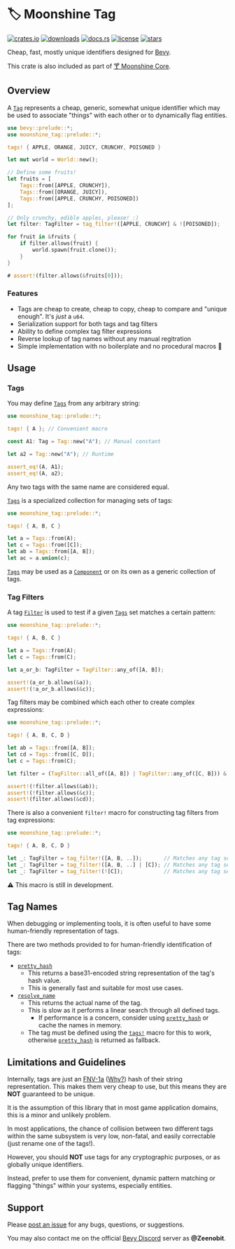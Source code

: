 # 🏷️ Moonshine Tag

[![crates.io](https://img.shields.io/crates/v/moonshine-tag)](https://crates.io/crates/moonshine-tag)
[![downloads](https://img.shields.io/crates/dr/moonshine-tag?label=downloads)](https://crates.io/crates/moonshine-tag)
[![docs.rs](https://docs.rs/moonshine-tag/badge.svg)](https://docs.rs/moonshine-tag)
[![license](https://img.shields.io/crates/l/moonshine-tag)](https://github.com/Zeenobit/moonshine_tag/blob/main/LICENSE)
[![stars](https://img.shields.io/github/stars/Zeenobit/moonshine_tag)](https://github.com/Zeenobit/moonshine_tag)

Cheap, fast, mostly unique identifiers designed for [Bevy](https://github.com/bevyengine/bevy).

This crate is also included as part of [🍸 Moonshine Core](https://github.com/Zeenobit/moonshine_core).

## Overview

A [`Tag`] represents a cheap, generic, somewhat unique identifier which may be used to associate "things" with each other or to dynamically flag entities.

```rust
use bevy::prelude::*;
use moonshine_tag::prelude::*;

tags! { APPLE, ORANGE, JUICY, CRUNCHY, POISONED }

let mut world = World::new();

// Define some fruits!
let fruits = [
    Tags::from([APPLE, CRUNCHY]),
    Tags::from([ORANGE, JUICY]),
    Tags::from([APPLE, CRUNCHY, POISONED])
];

// Only crunchy, edible apples, please! :)
let filter: TagFilter = tag_filter!([APPLE, CRUNCHY] & ![POISONED]);

for fruit in &fruits {
    if filter.allows(fruit) {
        world.spawn(fruit.clone());
    }
}

# assert!(filter.allows(&fruits[0]));
```

### Features

- Tags are cheap to create, cheap to copy, cheap to compare and "unique enough". It's *just* a `u64`.
- Serialization support for both tags and tag filters
- Ability to define complex tag filter expressions
- Reverse lookup of tag names without any manual regitration
- Simple implementation with no boilerplate and no procedural macros 🧘

## Usage

### Tags

You may define [`Tags`] from any arbitrary string:

```rust
use moonshine_tag::prelude::*;

tags! { A }; // Convenient macro

const A1: Tag = Tag::new("A"); // Manual constant

let a2 = Tag::new("A"); // Runtime

assert_eq!(A, A1);
assert_eq!(A, a2);
```

Any two tags with the same name are considered equal.

[`Tags`] is a specialized collection for managing sets of tags:

```rust
use moonshine_tag::prelude::*;

tags! { A, B, C }

let a = Tags::from(A);
let c = Tags::from([C]);
let ab = Tags::from([A, B]);
let ac = a.union(c);
```

[`Tags`] may be used as a [`Component`] or on its own as a generic collection of tags.

### Tag Filters

A tag [`Filter`] is used to test if a given [`Tags`] set matches a certain pattern:

```rust
use moonshine_tag::prelude::*;

tags! { A, B, C }

let a = Tags::from(A);
let c = Tags::from(C);

let a_or_b: TagFilter = TagFilter::any_of([A, B]);

assert!(a_or_b.allows(&a));
assert!(!a_or_b.allows(&c));
```

Tag filters may be combined which each other to create complex expressions:

```rust
use moonshine_tag::prelude::*;

tags! { A, B, C, D }

let ab = Tags::from([A, B]);
let cd = Tags::from([C, D]);
let c = Tags::from(C);

let filter = (TagFilter::all_of([A, B]) | TagFilter::any_of([C, B])) & TagFilter::any_of(D);

assert!(!filter.allows(&ab));
assert!(!filter.allows(&c));
assert!(filter.allows(&cd));
```

There is also a convenient `filter!` macro for constructing tag filters from tag expressions:

```rust
use moonshine_tag::prelude::*;

tags! { A, B, C, D }

let _: TagFilter = tag_filter!([A, B, ..]);       // Matches any tag set containing A or B
let _: TagFilter = tag_filter!([A, B, ..] | [C]); // Matches any tag set which contains A or B, or exactly C
let _: TagFilter = tag_filter!(![C]);             // Matches any tag set not containing C
```

⚠️ This macro is still in development.

## Tag Names

When debugging or implementing tools, it is often useful to have some human-friendly representation of tags.

There are two methods provided to for human-friendly identification of tags:
- [`pretty_hash`]
    - This returns a base31-encoded string representation of the tag's hash value.
    - This is generally fast and suitable for most use cases.
- [`resolve_name`]
    - This returns the actual name of the tag.
    - This is slow as it performs a linear search through all defined tags.
        - If performance is a concern, consider using [`pretty_hash`] or cache the names in memory.
    - The tag must be defined using the [`tags!`] macro for this to work, otherwise [`pretty_hash`] is returned as fallback.

## Limitations and Guidelines

Internally, tags are just an [FNV-1a](https://en.wikipedia.org/wiki/Fowler%E2%80%93Noll%E2%80%93Vo_hash_function) ([Why?](https://softwareengineering.stackexchange.com/a/145633)) hash of their string representation. This makes them very cheap to use, but this means they are **NOT** guaranteed to be unique.

It is the assumption of this library that in most game application domains, this is a minor and unlikely problem.

In most applications, the chance of collision between two different tags within the same subsystem is very low, non-fatal, and easily correctable (just rename one of the tags!).

However, you should **NOT** use tags for any cryptographic purposes, or as globally unique identifiers.

Instead, prefer to use them for convenient, dynamic pattern matching or flagging "things" within your systems, especially entities.

## Support

Please [post an issue](https://github.com/Zeenobit/moonshine_tag/issues/new) for any bugs, questions, or suggestions.

You may also contact me on the official [Bevy Discord](https://discord.gg/bevy) server as **@Zeenobit**.


[`Tag`]:https://docs.rs/moonshine-tag/latest/moonshine_tag/struct.Tag.html
[`resolve_name`]:https://docs.rs/moonshine-tag/latest/moonshine_tag/struct.Tag.html#method.resoleve_name
[`pretty_hash`]:https://docs.rs/moonshine-tag/latest/moonshine_tag/struct.Tag.html#method.pretty_hash
[`tags!`]:https://docs.rs/moonshine-tag/latest/moonshine_tag/macro.tags.html
[`Tags`]:https://docs.rs/moonshine-tag/latest/moonshine_tag/struct.Tags.html
[`Filter`]:https://docs.rs/moonshine-tag/latest/moonshine_tag/struct.Filter.html
[`Component`]:https://docs.rs/bevy/latest/bevy/ecs/component/trait.Component.html